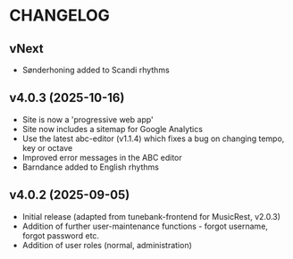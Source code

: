# CHANGELOG

## vNext

  * Sønderhoning added to Scandi rhythms

## v4.0.3 (2025-10-16)

  * Site is now a 'progressive web app'
  * Site now includes a sitemap for Google Analytics
  * Use the latest abc-editor (v1.1.4) which fixes a bug on changing tempo, key or octave 
  * Improved error messages in the ABC editor
  * Barndance added to English rhythms

## v4.0.2 (2025-09-05)

  * Initial release (adapted from tunebank-frontend for MusicRest, v2.0.3)
  * Addition of further user-maintenance functions - forgot username, forgot password etc.
  * Addition of user roles (normal, administration)